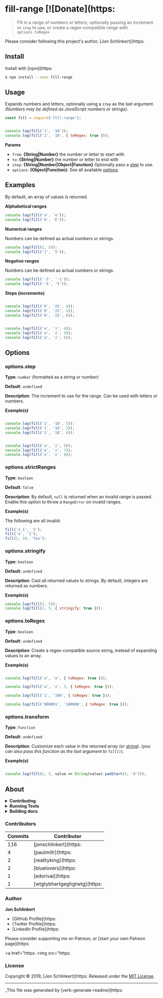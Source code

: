 # fill-range [![Donate](https:

> Fill in a range of numbers or letters, optionally passing an increment or `step` to use, or create a regex-compatible range with `options.toRegex`

Please consider following this project's author, [Jon Schlinkert](https:

## Install

Install with [npm](https:

```sh
$ npm install --save fill-range
```

## Usage

Expands numbers and letters, optionally using a `step` as the last argument. _(Numbers may be defined as JavaScript numbers or strings)_.

```js
const fill = require('fill-range');


console.log(fill('1', '10')); 
console.log(fill('1', '10', { toRegex: true })); 
```

**Params**

* `from`: **{String|Number}** the number or letter to start with
* `to`: **{String|Number}** the number or letter to end with
* `step`: **{String|Number|Object|Function}** Optionally pass a [step](#optionsstep) to use.
* `options`: **{Object|Function}**: See all available [options](#options)

## Examples

By default, an array of values is returned.

**Alphabetical ranges**

```js
console.log(fill('a', 'e')); 
console.log(fill('A', 'E')); 
```

**Numerical ranges**

Numbers can be defined as actual numbers or strings.

```js
console.log(fill(1, 5));     
console.log(fill('1', '5')); 
```

**Negative ranges**

Numbers can be defined as actual numbers or strings.

```js
console.log(fill('-5', '-1')); 
console.log(fill('-5', '5')); 
```

**Steps (increments)**

```js

console.log(fill('0', '25', 4)); 
console.log(fill('0', '25', 5)); 
console.log(fill('0', '25', 6)); 


console.log(fill('a', 'z', 4)); 
console.log(fill('a', 'z', 5)); 
console.log(fill('a', 'z', 6)); 
```

## Options

### options.step

**Type**: `number` (formatted as a string or number)

**Default**: `undefined`

**Description**: The increment to use for the range. Can be used with letters or numbers.

**Example(s)**

```js

console.log(fill('1', '10', 2)); 
console.log(fill('1', '10', 3)); 
console.log(fill('1', '10', 4)); 


console.log(fill('a', 'z', 5)); 
console.log(fill('a', 'z', 7)); 
console.log(fill('a', 'z', 9)); 
```

### options.strictRanges

**Type**: `boolean`

**Default**: `false`

**Description**: By default, `null` is returned when an invalid range is passed. Enable this option to throw a `RangeError` on invalid ranges.

**Example(s)**

The following are all invalid:

```js
fill('1.1', '2');   
fill('a', '2');     
fill(1, 10, 'foo'); 
```

### options.stringify

**Type**: `boolean`

**Default**: `undefined`

**Description**: Cast all returned values to strings. By default, integers are returned as numbers.

**Example(s)**

```js
console.log(fill(1, 5));                    
console.log(fill(1, 5, { stringify: true })); 
```

### options.toRegex

**Type**: `boolean`

**Default**: `undefined`

**Description**: Create a regex-compatible source string, instead of expanding values to an array.

**Example(s)**

```js

console.log(fill('a', 'e', { toRegex: true })); 

console.log(fill('a', 'z', 3, { toRegex: true })); 

console.log(fill('1', '100', { toRegex: true })); 

console.log(fill('000001', '100000', { toRegex: true }));

```

### options.transform

**Type**: `function`

**Default**: `undefined`

**Description**: Customize each value in the returned array (or [string](#optionstoRegex)). _(you can also pass this function as the last argument to `fill()`)_.

**Example(s)**

```js

console.log(fill(1, 5, value => String(value).padStart(4, '0')));

```

## About

<details>
<summary><strong>Contributing</strong></summary>

Pull requests and stars are always welcome. For bugs and feature requests, [please create an issue](../../issues/new).

</details>

<details>
<summary><strong>Running Tests</strong></summary>

Running and reviewing unit tests is a great way to get familiarized with a library and its API. You can install dependencies and run tests with the following command:

```sh
$ npm install && npm test
```

</details>

<details>
<summary><strong>Building docs</strong></summary>

_(This project's readme.md is generated by [verb](https:

To generate the readme, run the following command:

```sh
$ npm install -g verbose/verb#dev verb-generate-readme && verb
```

</details>

### Contributors

| **Commits** | **Contributor** |  
| --- | --- |  
| 116 | [jonschlinkert](https:
| 4   | [paulmillr](https:
| 2   | [realityking](https:
| 2   | [bluelovers](https:
| 1   | [edorivai](https:
| 1   | [wtgtybhertgeghgtwtg](https:

### Author

**Jon Schlinkert**

* [GitHub Profile](https:
* [Twitter Profile](https:
* [LinkedIn Profile](https:

Please consider supporting me on Patreon, or [start your own Patreon page](https:

<a href="https:
<img src="https:
</a>

### License

Copyright © 2019, [Jon Schlinkert](https:
Released under the [MIT License](LICENSE).

***

_This file was generated by [verb-generate-readme](https: